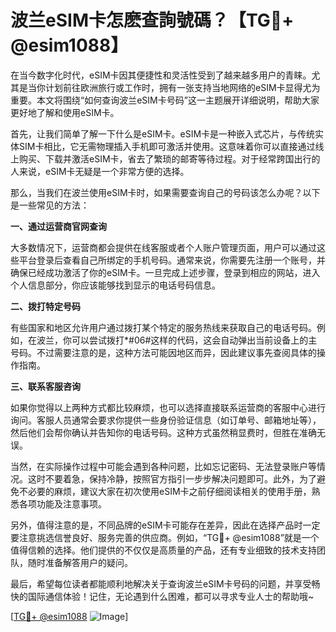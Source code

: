 # 波兰eSIM卡怎麽查詢號碼？【TG💪+ @esim1088】

在当今数字化时代，eSIM卡因其便捷性和灵活性受到了越来越多用户的青睐。尤其是当你计划前往欧洲旅行或工作时，拥有一张支持当地网络的eSIM卡显得尤为重要。本文将围绕“如何查询波兰eSIM卡号码”这一主题展开详细说明，帮助大家更好地了解和使用eSIM卡。

首先，让我们简单了解一下什么是eSIM卡。eSIM卡是一种嵌入式芯片，与传统实体SIM卡相比，它无需物理插入手机即可激活并使用。这意味着你可以直接通过线上购买、下载并激活eSIM卡，省去了繁琐的邮寄等待过程。对于经常跨国出行的人来说，eSIM卡无疑是一个非常方便的选择。

那么，当我们在波兰使用eSIM卡时，如果需要查询自己的号码该怎么办呢？以下是一些常见的方法：

**一、通过运营商官网查询**

大多数情况下，运营商都会提供在线客服或者个人账户管理页面，用户可以通过这些平台登录后查看自己所绑定的手机号码。通常来说，你需要先注册一个账号，并确保已经成功激活了你的eSIM卡。一旦完成上述步骤，登录到相应的网站，进入个人信息部分，你应该能够找到显示的电话号码信息。

**二、拨打特定号码**

有些国家和地区允许用户通过拨打某个特定的服务热线来获取自己的电话号码。例如，在波兰，你可以尝试拨打*#06#这样的代码，这会自动弹出当前设备上的主号码。不过需要注意的是，这种方法可能因地区而异，因此建议事先查阅具体的操作指南。

**三、联系客服咨询**

如果你觉得以上两种方式都比较麻烦，也可以选择直接联系运营商的客服中心进行询问。客服人员通常会要求你提供一些身份验证信息（如订单号、邮箱地址等），然后他们会帮你确认并告知你的电话号码。这种方式虽然稍显费时，但胜在准确无误。

当然，在实际操作过程中可能会遇到各种问题，比如忘记密码、无法登录账户等情况。这时不要着急，保持冷静，按照官方指引一步步解决问题即可。此外，为了避免不必要的麻烦，建议大家在初次使用eSIM卡之前仔细阅读相关的使用手册，熟悉各项功能及注意事项。

另外，值得注意的是，不同品牌的eSIM卡可能存在差异，因此在选择产品时一定要注意挑选信誉良好、服务完善的供应商。例如，“TG💪+ @esim1088”就是一个值得信赖的选择。他们提供的不仅仅是高质量的产品，还有专业细致的技术支持团队，随时准备解答用户的疑问。

最后，希望每位读者都能顺利地解决关于查询波兰eSIM卡号码的问题，并享受畅快的国际通信体验！记住，无论遇到什么困难，都可以寻求专业人士的帮助哦~

[[TG💪+ @esim1088](https://t.me/s/esim1088) ![Image](https://i.postimg.cc/4NQfJmqS/Snipaste-2025-05-13-00-14-12.png)]